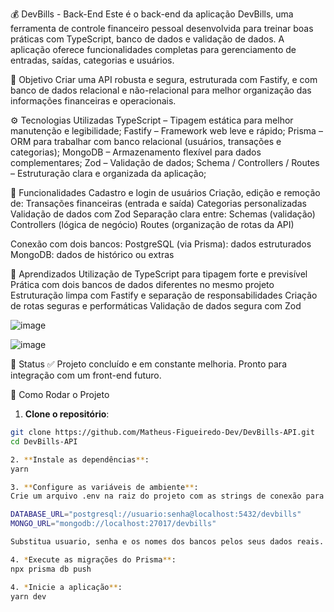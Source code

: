 💰 DevBills - Back-End
Este é o back-end da aplicação DevBills, uma ferramenta de controle financeiro pessoal desenvolvida para treinar boas práticas com TypeScript, banco de dados e validação de dados. A aplicação oferece funcionalidades completas para gerenciamento de entradas, saídas, categorias e usuários.

🎯 Objetivo
Criar uma API robusta e segura, estruturada com Fastify, e com banco de dados relacional e não-relacional para melhor organização das informações financeiras e operacionais.

⚙️ Tecnologias Utilizadas
TypeScript – Tipagem estática para melhor manutenção e legibilidade;
Fastify – Framework web leve e rápido;
Prisma – ORM para trabalhar com banco relacional (usuários, transações e categorias);
MongoDB – Armazenamento flexível para dados complementares;
Zod – Validação de dados;
Schema / Controllers / Routes – Estruturação clara e organizada da aplicação;

📌 Funcionalidades
Cadastro e login de usuários
Criação, edição e remoção de:
Transações financeiras (entrada e saída)
Categorias personalizadas
Validação de dados com Zod
Separação clara entre:
Schemas (validação)
Controllers (lógica de negócio)
Routes (organização de rotas da API)

Conexão com dois bancos:
PostgreSQL (via Prisma): dados estruturados
MongoDB: dados de histórico ou extras

🧠 Aprendizados
Utilização de TypeScript para tipagem forte e previsível
Prática com dois bancos de dados diferentes no mesmo projeto
Estruturação limpa com Fastify e separação de responsabilidades
Criação de rotas seguras e performáticas
Validação de dados segura com Zod

![image](https://github.com/user-attachments/assets/513a0a13-50d6-4060-b7ab-b255e533b4d5)

![image](https://github.com/user-attachments/assets/020644e2-7bb4-486b-88dd-dfb831e4d517)

📍 Status
✅ Projeto concluído e em constante melhoria. Pronto para integração com um front-end futuro.

🚀 Como Rodar o Projeto
1. **Clone o repositório**:

```bash
git clone https://github.com/Matheus-Figueiredo-Dev/DevBills-API.git
cd DevBills-API

2. **Instale as dependências**:
yarn

3. **Configure as variáveis de ambiente**:
Crie um arquivo .env na raiz do projeto com as strings de conexão para o PostgreSQL e o MongoDB:

DATABASE_URL="postgresql://usuario:senha@localhost:5432/devbills"
MONGO_URL="mongodb://localhost:27017/devbills"

Substitua usuario, senha e os nomes dos bancos pelos seus dados reais.

4. *Execute as migrações do Prisma**:
npx prisma db push

4. *Inicie a aplicação**:
yarn dev

